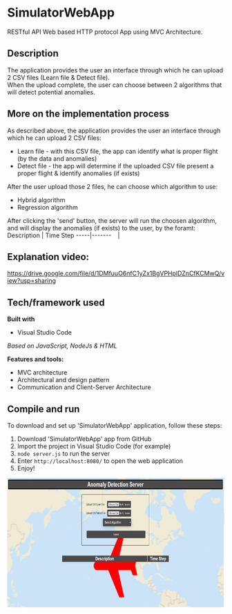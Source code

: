 # SimulatorWebApp

RESTful API Web based HTTP protocol App using MVC Architecture.

## Description

The application provides the user an interface through which he can upload 2 CSV files (Learn file & Detect file). <br/>
When the upload complete, the user can choose between 2 algorithms that will detect potential anomalies. <br/>


## More on the implementation process

As described above, the application provides the user an interface through which he can upload 2 CSV files:
* Learn file - with this CSV file, the app can identify what is proper flight (by the data and anomalies) 
* Detect file - the app will determine if the uploaded CSV file present a proper flight & identify anomalies (if exists)

After the user upload those 2 files, he can choose which algorithm to use:
* Hybrid algorithm
* Regression algorithm 

After clicking the 'send' button, the server will run the choosen algorithm, and will display the anomalies (if exists) to the user, by the foramt: <br/>
Description | Time Step 
-----|-------
` ` | ` `

## Explanation video:
https://drive.google.com/file/d/1DMfuuO6nfC1yZx1BgVPHplDZnCfKCMwQ/view?usp=sharing


## Tech/framework used

**Built with**
* Visual Studio Code

*Based on JavaScript, NodeJs & HTML*

**Features and tools:**
* MVC architecture
* Architectural and design pattern
* Communication and Client-Server Architecture


## Compile and run
To download and set up 'SimulatorWebApp' application, follow these steps:
1. Download 'SimulatorWebApp' app from GitHub
2. Import the project in Visual Studio Code (for example) 
4. `node server.js` to run the server
5. Enter `http://localhost:8080/` to open the web application
6. Enjoy!

<p align="center">
  <img src="Main.jpeg" width = "800" height="300"/> 
</p>
 
